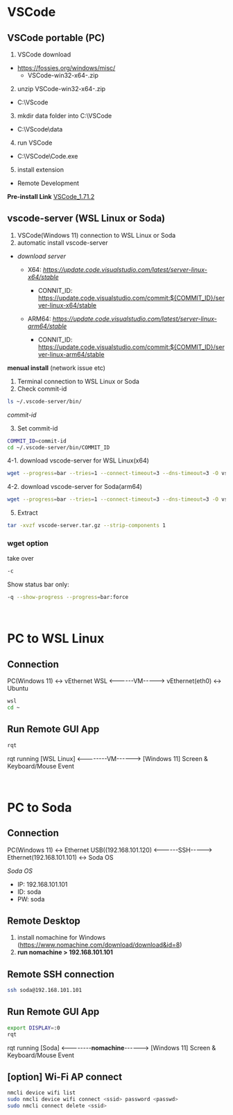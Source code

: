 # VSCode 

## VSCode portable (PC)

1. VSCode download
- https://fossies.org/windows/misc/ 
  - VSCode-win32-x64-<version>.zip

2. unzip VSCode-win32-x64-<version>.zip 
- C:\VScode

3. mkdir data folder into C:\VSCode
- C:\VScode\data

4. run VSCode
- C:\VSCode\Code.exe

5. install extension
  - Remote Development

**Pre-install Link**
[VSCode_1.71.2](https://koreaoffice-my.sharepoint.com/:u:/g/personal/devcamp_korea_edu/EV9A0jS501RDg65GcAWFe6gBnlVTXhIE97vqY8COArk_yg?e=GPC6jr)

## vscode-server (WSL Linux or Soda)
1. VSCode(Windows 11) connection to WSL Linux or Soda
2. automatic install vscode-server  
- *download server*
  - X64: *https://update.code.visualstudio.com/latest/server-linux-x64/stable*
    - CONNIT_ID: https://update.code.visualstudio.com/commit:${COMMIT_ID}/server-linux-x64/stable

  - ARM64: *https://update.code.visualstudio.com/latest/server-linux-arm64/stable*  
    - CONNIT_ID: https://update.code.visualstudio.com/commit:${COMMIT_ID}/server-linux-arm64/stable
  
**menual install** (network issue etc)  
1. Terminal connection to WSL Linux or Soda
2. Check commit-id
```sh
ls ~/.vscode-server/bin/
```
*commit-id*

3. Set commit-id
```sh
COMMIT_ID=commit-id
cd ~/.vscode-server/bin/COMMIT_ID
```

4-1. download vscode-server for WSL Linux(x64)
```sh
wget --progress=bar --tries=1 --connect-timeout=3 --dns-timeout=3 -O vscode-server.tar.gz https://update.code.visualstudio.com/commit:${COMMIT_ID}/server-linux-x64/stable
```

4-2. download vscode-server for Soda(arm64)
```sh
wget --progress=bar --tries=1 --connect-timeout=3 --dns-timeout=3 -O vscode-server.tar.gz https://update.code.visualstudio.com/commit:${COMMIT_ID}/server-linux-arm64/stable
```

5. Extract
```sh
tar -xvzf vscode-server.tar.gz --strip-components 1
```

### wget option
take over
```sh
-c
```
Show status bar only: 
```sh
-q --show-progress --progress=bar:force
```
  
<br/>

# PC to WSL Linux

## Connection
PC(Windows 11) <-> vEthernet WSL <------VM-----> vEthernet(eth0) <-> Ubuntu

```sh
wsl
cd ~
```

## Run Remote GUI App
```sh
rqt
```

rqt running [WSL Linux] <--------VM------> [Windows 11] Screen & Keyboard/Mouse Event

<br/>  

# PC to Soda

## Connection
PC(Windows 11) <-> Ethernet USB((192.168.101.120) <------SSH-----> Ethernet(192.168.101.101) <-> Soda OS

*Soda OS*
- IP: 192.168.101.101
- ID: soda
- PW: soda

## Remote Desktop
1. install nomachine for Windows (https://www.nomachine.com/download/download&id=8)  
2. **run nomachine > 192.168.101.101**


## Remote SSH connection 

```sh
ssh soda@192.168.101.101
```

## Run Remote GUI App
```sh
export DISPLAY=:0
rqt
```

rqt running [Soda] <--------**nomachine**------> [Windows 11] Screen & Keyboard/Mouse Event

## [option] Wi-Fi AP connect
```sh
nmcli device wifi list
sudo nmcli device wifi connect <ssid> password <passwd>
sudo nmcli connect delete <ssid>
```
